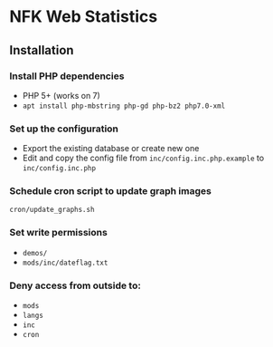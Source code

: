 # NFK Web Statistics

## Installation
### Install PHP dependencies
* PHP 5+ (works on 7)
* `apt install php-mbstring php-gd php-bz2 php7.0-xml`

### Set up the configuration
* Export the existing database or create new one
* Edit and copy the config file from `inc/config.inc.php.example` to `inc/config.inc.php`

### Schedule cron script to update graph images
`cron/update_graphs.sh`

### Set write permissions
* `demos/`
* `mods/inc/dateflag.txt`

### Deny access from outside to:
* `mods`
* `langs`
* `inc`
* `cron`
